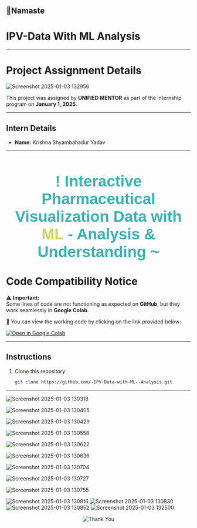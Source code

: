 

## 🙏Namaste 
# IPV-Data With ML Analysis

-----------


# Project Assignment Details

![Screenshot 2025-01-03 132956](https://github.com/user-attachments/assets/1c1d3042-a2d9-409a-b893-7f6631f99734)

This project was assigned by **UNIFIED MENTOR** as part of the internship program on **January 1, 2025**.  

---

## Intern Details  
- **Name:** Krishna Shyambahadur Yadav  

---
<h1 style="text-align: center; font-size: 3em; color: #38B1B5; font-family: 'Arial', sans-serif;">
   ! Interactive Pharmaceutical Visualization Data with <span style="color: #CED067;">ML</span> - Analysis & Understanding ~
</h1>



# Code Compatibility Notice

⚠️ **Important:**  
Some lines of code are not functioning as expected on **GitHub**, but they work seamlessly in **Google Colab**.  

🔗 You can view the working code by clicking on the link provided below:  

[![Open in Google Colab](https://colab.research.google.com/assets/colab-badge.svg)](https://colab.research.google.com/drive/1QdSrhu_ULj6yMJ-lOg7BAmc1PKO9q1tZ?usp=sharing)

---

## Instructions
1. Clone this repository:
   ```bash
   git clone https://github.com/-IPV-Data-with-ML--Analysis.git


---

![Screenshot 2025-01-03 130318](https://github.com/user-attachments/assets/ba4dbfb2-d03f-49b9-88b8-68024119f440)



![Screenshot 2025-01-03 130405](https://github.com/user-attachments/assets/d4a5a888-48d7-4f94-9ecc-448d415b81cd)





![Screenshot 2025-01-03 130429](https://github.com/user-attachments/assets/6186deb2-e4de-44b4-8409-4ff0a989922f)





![Screenshot 2025-01-03 130558](https://github.com/user-attachments/assets/0cd98717-7001-414a-824e-da4b37f26942)




![Screenshot 2025-01-03 130622](https://github.com/user-attachments/assets/a53f1086-9d6a-47b8-8a5e-bbf70ea9951e)




![Screenshot 2025-01-03 130636](https://github.com/user-attachments/assets/eb6580dd-3e8a-4acf-8bfd-d9743d3b16e0)



![Screenshot 2025-01-03 130704](https://github.com/user-attachments/assets/21ddc1d1-a9a4-46e4-8f61-bb353a9b326c)




![Screenshot 2025-01-03 130727](https://github.com/user-attachments/assets/088832f1-cfe1-421c-97fb-fcd82e0f0201)



![Screenshot 2025-01-03 130755](https://github.com/user-attachments/assets/f75984fe-d0f2-477f-ae63-12f849270a53)

![Screenshot 2025-01-03 130816](https://github.com/user-attachments/assets/18e5bdf6-ef0e-4f59-86b1-4dc0f344a003)
![Screenshot 2025-01-03 130830](https://github.com/user-attachments/assets/c39ded83-144b-41c8-b783-49cecfd4f767)
![Screenshot 2025-01-03 130852](https://github.com/user-attachments/assets/52b49212-2612-4914-a04d-2d6c98a4e026)
![Screenshot 2025-01-03 132500](https://github.com/user-attachments/assets/e65983af-78b8-4055-9cf5-746d32fc0026)


<p align="center"> <img src="https://payload535.cargocollective.com/1/17/569900/13012841/Thanks-gif.gif" alt="Thank You" /> </p>



